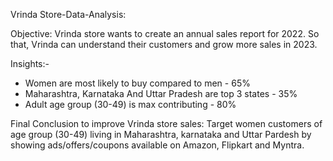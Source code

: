 Vrinda Store-Data-Analysis:

Objective: Vrinda store wants to create an annual sales report for 2022. So that, Vrinda can understand their customers and grow more sales in 2023.

Insights:-
* Women are most likely to buy compared to men - 65%
* Maharashtra, Karnataka And Uttar Pradesh are top 3 states - 35%
* Adult age group (30-49) is max contributing - 80%

Final Conclusion to improve Vrinda store sales:
Target women customers of age group (30-49) living in Maharashtra, karnataka and Uttar Pardesh by showing ads/offers/coupons available on Amazon, Flipkart and Myntra.
